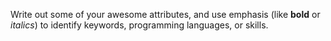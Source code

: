 Write out some of your awesome attributes, and use emphasis (like __bold__ or *italics*) to identify keywords, programming languages, or skills. 
